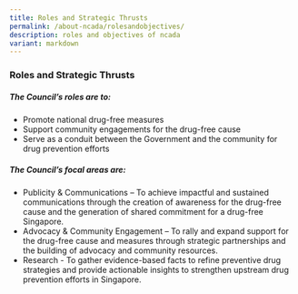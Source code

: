 ```yaml
---
title: Roles and Strategic Thrusts
permalink: /about-ncada/rolesandobjectives/
description: roles and objectives of ncada
variant: markdown
---
```

### Roles and Strategic Thrusts

##### The Council’s roles are to:

*   Promote national drug-free measures
*   Support community engagements for the drug-free cause
*   Serve as a conduit between the Government and the community for drug prevention efforts



##### The Council’s focal areas are:

*   Publicity & Communications – To achieve impactful and sustained communications through the creation of awareness for the drug-free cause and the generation of shared commitment for a drug-free Singapore.
*   Advocacy & Community Engagement – To rally and expand support for the drug-free cause and measures through strategic partnerships and the building of advocacy and community resources.
*   Research - To gather evidence-based facts to refine preventive drug strategies and provide actionable insights to strengthen upstream drug prevention efforts in Singapore.